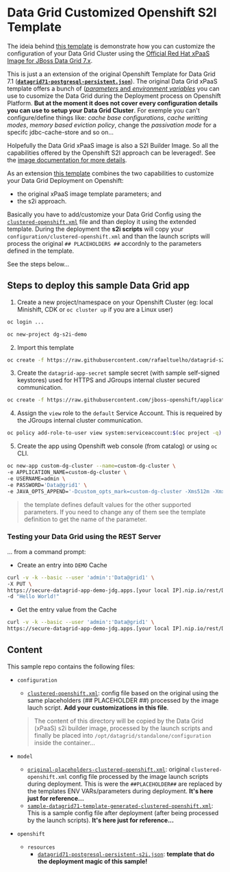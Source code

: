 # Data Grid Customized Openshift S2I Template

The ideia behind [this template](openshift/resources/datagrid71-postgresql-persistent-s2i.json) is demonstrate how you can customize the configuration of your Data Grid Cluster using the [Official Red Hat xPaaS Image for JBoss Data Grid 7.x](https://access.redhat.com/documentation/en-us/red_hat_jboss_data_grid/7.1/html-single/data_grid_for_openshift/).

This is just a an extension of the original Openshift Template for Data Grid 7.1 ([**`datagrid71-postgresql-persistent.json`**](https://github.com/jboss-openshift/application-templates/blob/master/datagrid/datagrid71-postgresql-persistent.json)). The original Data Grid xPaaS template offers a bunch of ([*parameters* and *environment variables*](https://access.redhat.com/documentation/en-us/red_hat_jboss_data_grid/7.1/html-single/data_grid_for_openshift/#jdg-configuration-environment-variables) you can use to cusomize the Data Grid during the Deployment process on Openshift Platform. **But at the moment it does not cover every configuration details you can use to setup your Data Grid Cluster**. For exemple you can't configure/define things like: *cache base configurations*, *cache writting modes*, *memory based eviction policy*, change the *passivation mode* for a specifc jdbc-cache-store and so on...

Holpefully the Data Grid xPaaS image is also a S2I Builder Image. So all the capabilities offered by the Openshift S2I approach can be leveraged!. See the [image documentation for more details](https://access.redhat.com/documentation/en-us/red_hat_jboss_data_grid/7.1/html-single/data_grid_for_openshift/#using_the_jdg_for_openshift_image_source_to_image_s2i_process).

As an extension [this template](openshift/resources/datagrid71-postgresql-persistent-s2i.json) combines the two capabilities to customize your Data Grid Deployment on Openshift:
 * the original xPaaS image template parameters; and
 * the s2i approach.

Basically you have to add/customize your Data Grid Config using the [`clustered-openshift.xml`](configuration/clustered-openshift.xml) file and than deploy it using the extended template.
During the deployment the **s2i scripts** will copy your `configuration/clustered-openshift.xml` and than the launch scripts will process the original ``## PLACEHOLDERS ##`` accordnly to the parameters defined in the template. 

See the steps below...

## Steps to deploy this sample Data Grid app

1. Create a new project/namespace on your Openshift Cluster (eg: local Minishift, CDK or `oc cluster up` if you are a Linux user)
```bash
oc login ...

oc new-project dg-s2i-demo
```

2. Import this template
```bash
oc create -f https://raw.githubusercontent.com/rafaeltuelho/datagrid-s2i-example/master/openshift/resources/datagrid71-postgresql-persistent-s2i.json
```

3. Create the `datagrid-app-secret` sample secret (with sample self-signed keystores) used for HTTPS and JGroups internal cluster secured communication.
```bash
oc create -f https://raw.githubusercontent.com/jboss-openshift/application-templates/master/secrets/datagrid-app-secret.json
```

4. Assign the `view` role to the `default` Service Account. This is requeired by the JGroups internal cluster communication.
```bash
oc policy add-role-to-user view system:serviceaccount:$(oc project -q):default -n $(oc project -q)
```

5. Create the app using Openshift web console (from catalog) or using `oc` CLI.
```bash
oc new-app custom-dg-cluster --name=custom-dg-cluster \
-e APPLICATION_NAME=custom-dg-cluster \
-e USERNAME=admin \
-e PASSWORD='Data@grid1' \
-e JAVA_OPTS_APPEND='-Dcustom_opts_mark=custom-dg-cluster -Xms512m -Xmx512m' \
```

> the template defines default values for the other supported parameters. If you need to change any of them see the template definition to get the name of the parameter.

### Testing your Data Grid using the REST Server

... from a command prompt:

* Create an entry into `DEMO` Cache
```bash
curl -v -k --basic --user 'admin':'Data@grid1' \
-X PUT \
https://secure-datagrid-app-demo-jdg.apps.[your local IP].nip.io/rest/DEMO/k1 \
-d "Hello World!"
```

* Get the entry value from the Cache
```bash
curl -v -k --basic --user 'admin':'Data@grid1' \
https://secure-datagrid-app-demo-jdg.apps.[your local IP].nip.io/rest/DEMO/k1
```

## Content

This sample repo contains the following files:

* `configuration`
  * [`clustered-openshift.xml`](configuration/clustered-openshift.xml): config file based on the original using the same placeholders (## PLACEHOLDER ##) processed by the image lauch script. **Add your customizations in this file**. 

  > The content of this directory will be copied by the Data Grid (xPaaS) s2i builder image, processed by the launch scripts and finally be placed into `/opt/datagrid/standalone/configuration` inside the container...

* `model`
  * [`original-placeholders-clustered-openshift.xml`](model/original-placeholders-clustered-openshift.xml): original `clustered-openshift.xml` config file processed by the image launch scripts during deployment. This is were the `##PLACEHOLDER##` are replaced by the templates ENV VARs/parameters during deployment. **It's here just for reference...**
  * [`sample-datagrid71-template-generated-clustered-openshift.xml`](mode/sample-datagrid71-template-generated-clustered-openshift.xml): This is a sample config file after deployment (after being processed by the launch scripts). **It's here just for reference...**

* `openshift`
  * `resources`
    * [`datagrid71-postgresql-persistent-s2i.json`](openshift/resources/datagrid71-postgresql-persistent-s2i.json): **template that do the deployment magic of this sample!**